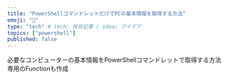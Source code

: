 ```yaml
---
title: "PowerShellコマンドレットだけでPCの基本情報を取得する方法"
emoji: "👻"
type: "tech" # tech: 技術記事 / idea: アイデア
topics: ["powershell"]
published: false
---
```

必要なコンピューターの基本情報をPowerShellコマンドレットで取得する方法
専用のFunctionも作成
